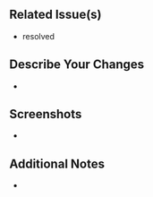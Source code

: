<!-- If your PR fixes an open issue, use `Closes #999` to link your PR with the issue. #999 stands for the issue number you are fixing -->

## Related Issue(s)

- resolved 

## Describe Your Changes

-


## Screenshots

-

## Additional Notes

-
